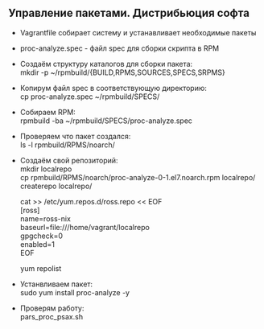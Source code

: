 ## Управление пакетами. Дистрибьюция софта

  * Vagrantfile собирает систему и устанавливает необходимые пакеты

  * proc-analyze.spec - файл spec для сборки скрипта в RPM

  * Создаём структуру каталогов для сборки пакета:  
    mkdir -p ~/rpmbuild/{BUILD,RPMS,SOURCES,SPECS,SRPMS}  

  * Копирум файл spec в соответствующую директорию:  
    cp proc-analyze.spec ~/rpmbuild/SPECS/  

  * Собираем RPM:  
    rpmbuild -ba ~/rpmbuild/SPECS/proc-analyze.spec  

  * Проверяем что пакет создался:  
    ls -l rpmbuild/RPMS/noarch/  

  * Создаём свой репозиторий:  
    mkdir localrepo  
    cp rpmbuild/RPMS/noarch/proc-analyze-0-1.el7.noarch.rpm localrepo/  
    createrepo localrepo/  

    cat >> /etc/yum.repos.d/ross.repo << EOF  
    [ross]  
    name=ross-nix  
    baseurl=file:///home/vagrant/localrepo  
    gpgcheck=0  
    enabled=1  
    EOF  

    yum repolist  

  * Устанвливаем пакет:  
    sudo yum install proc-analyze -y  

  * Проверям работу:  
    pars_proc_psax.sh
